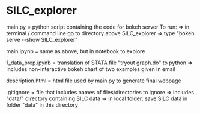 # SILC_explorer

main.py = python script containing the code for bokeh server
  To run:
  => in terminal / command line go to directory above SILC_explorer
  => type "bokeh serve --show SILC_explorer"
  
main.ipynb = same as above, but in notebook to explore

1_data_prep.ipynb = translation of STATA file "tryout graph.do" to python
  => includes non-interactive bokeh chart of two examples given in email
  
description.html = html file used by main.py to generate final webpage

.gitignore = file that includes names of files/directories to ignore
  => includes "data/" directory containing SILC data
  => in local folder: save SILC data in folder "data" in this directory

